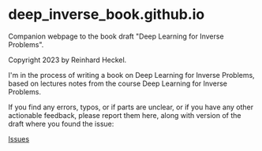 # deep_inverse_book.github.io

Companion webpage to the book draft "Deep Learning for Inverse Problems".

Copyright 2023 by Reinhard Heckel.

I'm in the process of writing a book on Deep Learning for Inverse Problems, based on lectures notes from the course Deep Learning for Inverse Problems. 

If you find any errors, typos, or if parts are unclear, or if you have any other actionable feedback, please report them here, along with version of the draft where you found the issue:

[Issues](https://github.com/MLI-lab/deep_inverse_book.github.io/issues)
